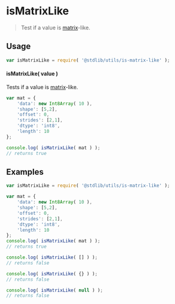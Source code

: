isMatrixLike
===
> Test if a value is [matrix][matrix]-like.

<!-- <usage> -->
## Usage

``` javascript
var isMatrixLike = require( '@stdlib/utils/is-matrix-like' );
```

#### isMatrixLike( value )

Tests if a value is [matrix][matrix]-like.

``` javascript
var mat = {
	'data': new Int8Array( 10 ),
	'shape': [5,2],
	'offset': 0,
	'strides': [2,1],
	'dtype': 'int8',
	'length': 10
};

console.log( isMatrixLike( mat ) );
// returns true
```
<!-- </usage> -->

<!-- <examples> -->
## Examples

``` javascript
var isMatrixLike = require( '@stdlib/utils/is-matrix-like' );

var mat = {
	'data': new Int8Array( 10 ),
	'shape': [5,2],
	'offset': 0,
	'strides': [2,1],
	'dtype': 'int8',
	'length': 10
};
console.log( isMatrixLike( mat ) );
// returns true

console.log( isMatrixLike( [] ) );
// returns false

console.log( isMatrixLike( {} ) );
// returns false

console.log( isMatrixLike( null ) );
// returns false
```
<!-- </examples> -->

<!-- <links> -->
<!-- FIXME -->
[matrix]: https://github.com/dstructs/matrix
<!-- </links> -->
